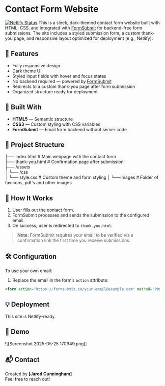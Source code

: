 # Contact Form Website
[![Netlify Status](https://api.netlify.com/api/v1/badges/28c7c174-a657-441e-a137-fd53d85ca7e5/deploy-status)](https://app.netlify.com/projects/jarodcunningham/deploys)
This is a sleek, dark-themed contact form website built with HTML, CSS, and integrated with [FormSubmit](https://formsubmit.co) for backend-free form submissions. The site includes a styled submission form, a custom thank-you page, and responsive layout optimized for deployment (e.g., Netlify).

## 🚀 Features

- Fully responsive design
- Dark theme UI
- Styled input fields with hover and focus states
- No backend required — powered by [FormSubmit](https://formsubmit.co)
- Redirects to a custom thank-you page after form submission
- Organized structure ready for deployment

## 🧱 Built With

- **HTML5** — Semantic structure
- **CSS3** — Custom styling with CSS variables
- **FormSubmit** — Email form backend without server code

## 📂 Project Structure
├── index.html # Main webpage with the contact form  
├── thank-you.html # Confirmation page after submission  
├── /assets  
│ └── /css  
│ └── style.css # Custom theme and form styling
│ └──images # Folder of favicons, pdf's and other images

## 🔧 How It Works

1. User fills out the contact form.
2. FormSubmit processes and sends the submission to the configured email.
3. On success, user is redirected to `thank-you.html`.

> **Note:** FormSubmit requires your email to be verified via a confirmation link the first time you receive submissions.

## 🛠️ Configuration

To use your own email:
1. Replace the email in the form’s `action` attribute:

```html
<form action="https://formsubmit.co/your-email@example.com" method="POST">
```

## 💡 Deployment

This site is Netlify-ready. 

## 📸 Demo
![[Screenshot 2025-05-25 170949.png]]

## 📬 Contact

Created by **[Jarod Cunningham]**  
Feel free to reach out!
